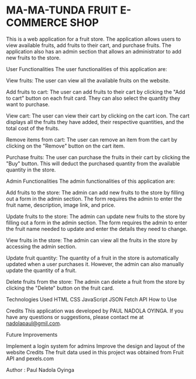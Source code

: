 # MA-MA-TUNDA FRUIT E-COMMERCE SHOP


This is a web application for a fruit store. The application allows users to view available fruits, add fruits to their cart, and purchase fruits. The application also has an admin section that allows an administrator to add new fruits to the store.

User Functionalities
The user functionalities of this application are:

View fruits: The user can view all the available fruits on the website.

Add fruits to cart: The user can add fruits to their cart by clicking the "Add to cart" button on each fruit card. They can also select the quantity they want to purchase.

View cart: The user can view their cart by clicking on the cart icon. The cart displays all the fruits they have added, their respective quantities, and the total cost of the fruits.

Remove items from cart: The user can remove an item from the cart by clicking on the "Remove" button on the cart item.

Purchase fruits: The user can purchase the fruits in their cart by clicking the "Buy" button. This will deduct the purchased quantity from the available quantity in the store.

Admin Functionalities
The admin functionalities of this application are:

Add fruits to the store: The admin can add new fruits to the store by filling out a form in the admin section. The form requires the admin to enter the fruit name, description, image link, and price.

Update fruits to the store: The admin can update new fruits to the store by filling out a form in the admin section. The form requires the admin to enter the fruit name needed to update and enter the details they need to change.

View fruits in the store: The admin can view all the fruits in the store by accessing the admin section.

Update fruit quantity: The quantity of a fruit in the store is automatically updated when a user purchases it. However, the admin can also manually update the quantity of a fruit.

Delete fruits from the store: The admin can delete a fruit from the store by clicking the "Delete" button on the fruit card.

Technologies Used
HTML
CSS
JavaScript
JSON
Fetch API
How to Use



Credits
This application was developed by PAUL NADOLA OYINGA. If you have any questions or suggestions, please contact me at nadolapaul@gmil.com.






Future Improvements

Implement a login system for admins
Improve the design and layout of the website
Credits
The fruit data used in this project was obtained from Fruit API and pexels.com

Author : Paul Nadola Oyinga
